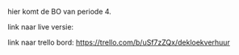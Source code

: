 hier komt de BO van periode 4.

link naar live versie:

link naar trello bord: https://trello.com/b/uSf7zZQx/dekloekverhuur
